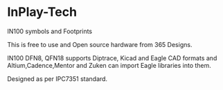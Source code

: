 # InPlay-Tech
IN100 symbols and Footprints

This is free to use and Open source hardware from 365 Designs.

IN100 DFN8, QFN18 supports Diptrace, Kicad and Eagle CAD formats and Altium,Cadence,Mentor and Zuken can import Eagle libraries into them. 

Designed as per IPC7351 standard.
